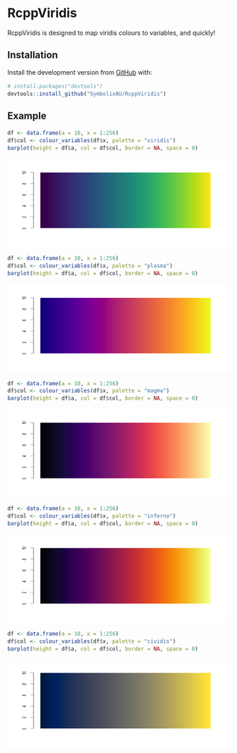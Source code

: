 
<!-- README.md is generated from README.Rmd. Please edit that file -->

# RcppViridis

RcppViridis is designed to map viridis colours to variables, and
quickly\!

## Installation

Install the development version from
[GitHub](https://github.com/SymbolixAU/RcppViridis) with:

``` r
# install.packages("devtools")
devtools::install_github("SymbolixAU/RcppViridis")
```

## Example

``` r
df <- data.frame(a = 10, x = 1:256)
df$col <- colour_variables(df$x, palette = "viridis")
barplot(height = df$a, col = df$col, border = NA, space = 0)
```

<img src="man/figures/README-unnamed-chunk-1-1.png" width="100%" height="200" />

``` r
df <- data.frame(a = 10, x = 1:256)
df$col <- colour_variables(df$x, palette = "plasma")
barplot(height = df$a, col = df$col, border = NA, space = 0)
```

<img src="man/figures/README-unnamed-chunk-2-1.png" width="100%" height="200" />

``` r
df <- data.frame(a = 10, x = 1:256)
df$col <- colour_variables(df$x, palette = "magma")
barplot(height = df$a, col = df$col, border = NA, space = 0)
```

<img src="man/figures/README-unnamed-chunk-3-1.png" width="100%" height="200" />

``` r
df <- data.frame(a = 10, x = 1:256)
df$col <- colour_variables(df$x, palette = "inferno")
barplot(height = df$a, col = df$col, border = NA, space = 0)
```

<img src="man/figures/README-unnamed-chunk-4-1.png" width="100%" height="200" />

``` r
df <- data.frame(a = 10, x = 1:256)
df$col <- colour_variables(df$x, palette = "cividis")
barplot(height = df$a, col = df$col, border = NA, space = 0)
```

<img src="man/figures/README-unnamed-chunk-5-1.png" width="100%" height="200" />

